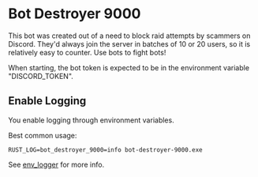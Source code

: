 # Bot Destroyer 9000

This bot was created out of a need to block raid attempts by scammers on Discord. They'd always join the server in
batches of 10 or 20 users, so it is relatively easy to counter. Use bots to fight bots!

When starting, the bot token is expected to be in the environment variable "DISCORD_TOKEN".

## Enable Logging

You enable logging through environment variables.

Best common usage:
```
RUST_LOG=bot_destroyer_9000=info bot-destroyer-9000.exe
```

See [env_logger](https://crates.io/crates/env_logger) for more info.

